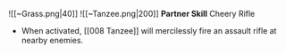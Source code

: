 
![[~Grass.png|40]]
![[~Tanzee.png|200]]
**Partner Skill**
Cheery Rifle
- When activated, [[008 Tanzee]] will mercilessly fire an assault rifle at nearby enemies.